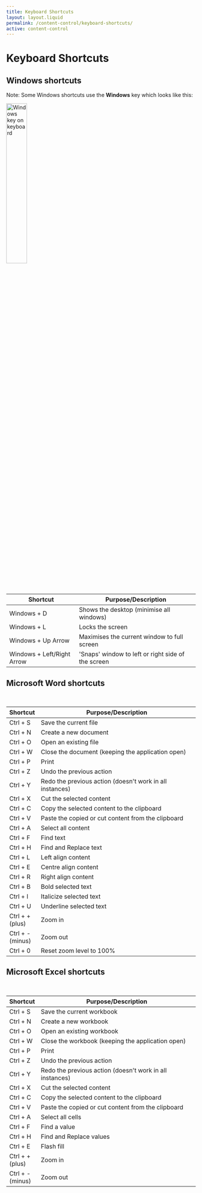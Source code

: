 ```yaml
---
title: Keyboard Shortcuts
layout: layout.liquid
permalink: /content-control/keyboard-shortcuts/
active: content-control
---
```


<h1>Keyboard Shortcuts</h1>

<section class="section-light">

<h2 id="windows-keyboard-shortcuts">Windows shortcuts</h2>
<p>Note: Some Windows shortcuts use the <strong>Windows</strong> key which looks like this:</p>
<p><img src="{{ '/assets/images/keyboard shortcuts/Windows key on keyboard.png' | url }}"  alt="Windows key on keyboard" style="height:33%; width:33%; vertical-align:middle"></p>

<table class="shortcut-tables-cursor-icons hover-table">
   <thead>
     <tr>
      <th>Shortcut</th>
      <th>Purpose/Description</th>
    </tr>
  </thead>
  <tbody>
    <tr class="tooltip-row" data-gif="{{ '/assets/images/keyboard shortcuts/Win+D.png' | url }}">
        <td>Windows + D</td>
        <td>Shows the desktop (minimise all windows)</td>
    </tr>
    <tr class="tooltip-row" data-gif="{{ '/assets/images/keyboard shortcuts/Win+L.png' | url }}">
        <td>Windows + L</td>
        <td>Locks the screen</td>
    </tr>
    <tr class="tooltip-row" data-gif="{{ '/assets/images/keyboard shortcuts/Win+up.png' | url }}">
        <td>Windows + Up Arrow</td>
        <td>Maximises the current window to full screen</td>
    </tr>
    <tr class="tooltip-row" data-gif="{{ '/assets/images/keyboard shortcuts/Win+leftright.png' | url }}">
        <td>Windows + Left/Right Arrow</td>
        <td>'Snaps' window to left or right side of the screen</td>
    </tr>
</tbody>
</table>


<h2 id="word-keyboard-shortcuts">Microsoft Word shortcuts</h2>
<br>
<table class="shortcut-tables-cursor-icons hover-table">
  <colgroup>
    <col style="width: auto;">
    <col style="width: 100%;">
  </colgroup>
  <thead>
    <tr>
      <th>Shortcut</th>
      <th>Purpose/Description</th>
    </tr>
  </thead>
  <tbody>
    <tr class="tooltip-row" data-gif="{{ '/assets/images/keyboard shortcuts/Ctrl+S.png' | url }}">
      <td>Ctrl + S</td>
      <td>Save the current file</td>
    </tr>
    <tr class="tooltip-row" data-gif="{{ '/assets/images/keyboard shortcuts/Ctrl+N.png' | url }}">
        <td>Ctrl + N</td>
        <td>Create a new document</td>
    </tr>
    <tr class="tooltip-row" data-gif="{{ '/assets/images/keyboard shortcuts/Ctrl+O.png' | url }}">
        <td>Ctrl + O</td>
        <td>Open an existing file</td>
    </tr>
    <tr class="tooltip-row" data-gif="{{ '/assets/images/keyboard shortcuts/Ctrl+W.png' | url }}">
        <td>Ctrl + W</td>
        <td>Close the document (keeping the application open)</td>
    </tr>
    <tr class="tooltip-row" data-gif="{{ '/assets/images/keyboard shortcuts/Ctrl+P.png' | url }}">
        <td>Ctrl + P</td>
        <td>Print</td>
    </tr>
    <tr class="tooltip-row" data-gif="{{ '/assets/images/keyboard shortcuts/Ctrl+Z.png' | url }}">
        <td>Ctrl + Z</td>
        <td>Undo the previous action</td>
    </tr>
    <tr class="tooltip-row" data-gif="{{ '/assets/images/keyboard shortcuts/Ctrl+Y.png' | url }}">
        <td>Ctrl + Y</td>
        <td>Redo the previous action (doesn't work in all instances)</td>
    </tr>
    <tr class="tooltip-row" data-gif="{{ '/assets/images/keyboard shortcuts/Ctrl+X.png' | url }}">
        <td>Ctrl + X</td>
        <td>Cut the selected content</td>
    </tr>
    <tr class="tooltip-row" data-gif="{{ '/assets/images/keyboard shortcuts/Ctrl+C.png' | url }}">
        <td>Ctrl + C</td>
        <td>Copy the selected content to the clipboard</td>
    </tr>
    <tr class="tooltip-row" data-gif="{{ '/assets/images/keyboard shortcuts/Ctrl+V.png' | url }}">
        <td>Ctrl + V</td>
        <td>Paste the copied or cut content from the clipboard</td>
    </tr>
    <tr class="tooltip-row" data-gif="{{ '/assets/images/keyboard shortcuts/Ctrl+A.png' | url }}">
        <td>Ctrl + A</td>
        <td>Select all content</td>
    </tr>
    <tr class="tooltip-row" data-gif="{{ '/assets/images/keyboard shortcuts/Ctrl+F.png' | url }}">
        <td>Ctrl + F</td>
        <td>Find text</td>
    </tr>
    <tr class="tooltip-row" data-gif="{{ '/assets/images/keyboard shortcuts/Ctrl+H.png' | url }}">
        <td>Ctrl + H</td>
        <td>Find and Replace text</td>
    </tr>
    <tr class="tooltip-row" data-gif="{{ '/assets/images/keyboard shortcuts/Ctrl+L.png' | url }}">
        <td>Ctrl + L</td>
        <td>Left align content</td>
    </tr>
    <tr class="tooltip-row" data-gif="{{ '/assets/images/keyboard shortcuts/Ctrl+E.png' | url }}">
        <td>Ctrl + E</td>
        <td>Centre align content</td>
    </tr>
    <tr class="tooltip-row" data-gif="{{ '/assets/images/keyboard shortcuts/Ctrl+R.png' | url }}">
        <td>Ctrl + R</td>
        <td>Right align content</td>
    </tr>
    <tr class="tooltip-row" data-gif="{{ '/assets/images/keyboard shortcuts/Ctrl+B.png' | url }}">
        <td>Ctrl + B</td>
        <td>Bold selected text</td>
    </tr>
    <tr class="tooltip-row" data-gif="{{ '/assets/images/keyboard shortcuts/Ctrl+I.png' | url }}">
        <td>Ctrl + I</td>
        <td>Italicize selected text</td>
    </tr>
    <tr class="tooltip-row" data-gif="{{ '/assets/images/keyboard shortcuts/Ctrl+U.png' | url }}">
        <td>Ctrl + U</td>
        <td>Underline selected text</td>
    </tr>
    <tr class="tooltip-row" data-gif="{{ '/assets/images/keyboard shortcuts/Ctrl++.png' | url }}">
        <td>Ctrl + + (plus)</td>
        <td>Zoom in</td>
    </tr>
    <tr class="tooltip-row" data-gif="{{ '/assets/images/keyboard shortcuts/Ctrl+-.png' | url }}">
        <td>Ctrl + - (minus)</td>
        <td>Zoom out</td>
    </tr>
    <tr class="tooltip-row" data-gif="{{ '/assets/images/keyboard shortcuts/Ctrl+0.png' | url }}">
        <td>Ctrl + 0</td>
        <td>Reset zoom level to 100%</td>
    </tr>
</tbody>
</table>

<h2 id="excel keyboard shortcuts">Microsoft Excel shortcuts</h2>
<br>
<table class="shortcut-tables-cursor-icons hover-table">
  <colgroup>
    <col style="width: auto;">
    <col style="width: 100%;">
  </colgroup>
  <thead>
    <tr>
      <th>Shortcut</th>
      <th>Purpose/Description</th>
    </tr>
  </thead>
  <tbody>
    <tr class="tooltip-row" data-gif="{{ '/assets/images/keyboard shortcuts/Ctrl+S.png' | url }}">
      <td>Ctrl + S</td>
      <td>Save the current workbook</td>
    </tr>
    <tr class="tooltip-row" data-gif="{{ '/assets/images/keyboard shortcuts/Ctrl+N.png' | url }}">
        <td>Ctrl + N</td>
        <td>Create a new workbook</td>
    </tr>
    <tr class="tooltip-row" data-gif="{{ '/assets/images/keyboard shortcuts/Ctrl+O.png' | url }}">
        <td>Ctrl + O</td>
        <td>Open an existing workbook</td>
    </tr>
    <tr class="tooltip-row" data-gif="{{ '/assets/images/keyboard shortcuts/Ctrl+W.png' | url }}">
        <td>Ctrl + W</td>
        <td>Close the workbook (keeping the application open)</td>
    </tr>
    <tr class="tooltip-row" data-gif="{{ '/assets/images/keyboard shortcuts/Ctrl+P.png' | url }}">
        <td>Ctrl + P</td>
        <td>Print</td>
    </tr>
    <tr class="tooltip-row" data-gif="{{ '/assets/images/keyboard shortcuts/Ctrl+Z.png' | url }}">
        <td>Ctrl + Z</td>
        <td>Undo the previous action</td>
    </tr>
    <tr class="tooltip-row" data-gif="{{ '/assets/images/keyboard shortcuts/Ctrl+Y.png' | url }}">
        <td>Ctrl + Y</td>
        <td>Redo the previous action (doesn't work in all instances)</td>
    </tr>
    <tr class="tooltip-row" data-gif="{{ '/assets/images/keyboard shortcuts/Ctrl+X.png' | url }}">
        <td>Ctrl + X</td>
        <td>Cut the selected content</td>
    </tr>
    <tr class="tooltip-row" data-gif="{{ '/assets/images/keyboard shortcuts/Ctrl+C.png' | url }}">
        <td>Ctrl + C</td>
        <td>Copy the selected content to the clipboard</td>
    </tr>
    <tr class="tooltip-row" data-gif="{{ '/assets/images/keyboard shortcuts/Ctrl+V.png' | url }}">
        <td>Ctrl + V</td>
        <td>Paste the copied or cut content from the clipboard</td>
    </tr>
    <tr class="tooltip-row" data-gif="{{ '/assets/images/keyboard shortcuts/Ctrl+A.png' | url }}">
        <td>Ctrl + A</td>
        <td>Select all cells</td>
    </tr>
    <tr class="tooltip-row" data-gif="{{ '/assets/images/keyboard shortcuts/Ctrl+F.png' | url }}">
        <td>Ctrl + F</td>
        <td>Find a value</td>
    </tr>
    <tr class="tooltip-row" data-gif="{{ '/assets/images/keyboard shortcuts/Ctrl+H.png' | url }}">
        <td>Ctrl + H</td>
        <td>Find and Replace values</td>
    </tr>
    <tr class="tooltip-row" data-gif="{{ '/assets/images/keyboard shortcuts/Ctrl+E.png' | url }}">
        <td>Ctrl + E</td>
        <td>Flash fill</td>
    </tr>
    <tr class="tooltip-row" data-gif="{{ '/assets/images/keyboard shortcuts/Ctrl++.png' | url }}">
        <td>Ctrl + + (plus)</td>
        <td>Zoom in</td>
    </tr>
    <tr class="tooltip-row" data-gif="{{ '/assets/images/keyboard shortcuts/Ctrl+-.png' | url }}">
        <td>Ctrl + - (minus)</td>
        <td>Zoom out</td>
    </tr>
</tbody>
</table>
</section>